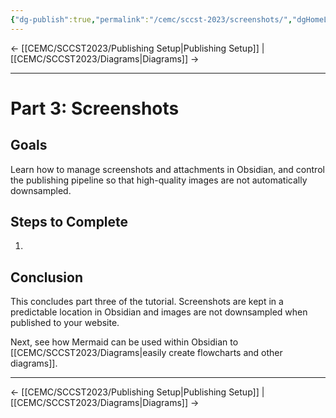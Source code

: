 ```yaml
---
{"dg-publish":true,"permalink":"/cemc/sccst-2023/screenshots/","dgHomeLink":false}
---
```



← [[CEMC/SCCST2023/Publishing Setup\|Publishing Setup]] | [[CEMC/SCCST2023/Diagrams\|Diagrams]] →

---

# Part 3: Screenshots

## Goals

Learn how to manage screenshots and attachments in Obsidian, and control the publishing pipeline so that high-quality images are not automatically downsampled.

## Steps to Complete

1. 
   
## Conclusion

This concludes part three of the tutorial. Screenshots are kept in a predictable location in Obsidian and images are not downsampled when published to your website.

Next, see how Mermaid can be used within Obsidian to [[CEMC/SCCST2023/Diagrams\|easily create flowcharts and other diagrams]].

---

← [[CEMC/SCCST2023/Publishing Setup\|Publishing Setup]] | [[CEMC/SCCST2023/Diagrams\|Diagrams]] →

